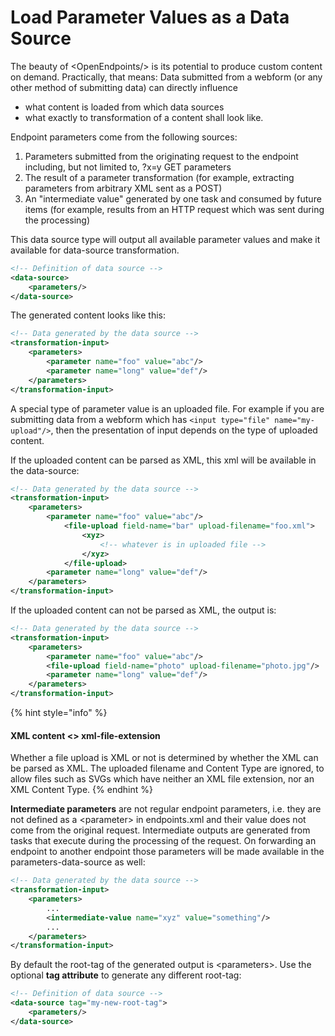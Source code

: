 # Load Parameter Values as a Data Source

The beauty of \<OpenEndpoints/> is its potential to produce custom content on demand. Practically, that means: Data submitted from a webform (or any other method of submitting data) can directly influence

* what content is loaded from which data sources
* what exactly to transformation of a content shall look like.

Endpoint parameters come from the following sources:

1. Parameters submitted from the originating request to the endpoint including, but not limited to, ?x=y GET parameters
2. The result of a parameter transformation (for example, extracting parameters from arbitrary XML sent as a POST)
3. An "intermediate value" generated by one task and consumed by future items (for example, results from an HTTP request which was sent during the processing)

This data source type will output all available parameter values and make it available for data-source transformation.

```xml
<!-- Definition of data source -->
<data-source>
    <parameters/>
</data-source>
```

The generated content looks like this:

```xml
<!-- Data generated by the data source -->
<transformation-input>
    <parameters>
        <parameter name="foo" value="abc"/>
        <parameter name="long" value="def"/>
    </parameters>
</transformation-input>
```

A special type of parameter value is an uploaded file. For example if you are submitting data from a webform which has `<input type="file" name="my-upload"/>`, then the presentation of input depends on the type of uploaded content.

If the uploaded content can be parsed as XML, this xml will be available in the data-source:

```xml
<!-- Data generated by the data source -->
<transformation-input>
    <parameters>
        <parameter name="foo" value="abc"/>
            <file-upload field-name="bar" upload-filename="foo.xml">
                <xyz>
                    <!-- whatever is in uploaded file -->
                </xyz>
            </file-upload>
        <parameter name="long" value="def"/>
    </parameters>
</transformation-input>
```

If the uploaded content can not be parsed as XML, the output is:

```xml
<!-- Data generated by the data source -->
<transformation-input>
    <parameters>
        <parameter name="foo" value="abc"/>
        <file-upload field-name="photo" upload-filename="photo.jpg"/>
        <parameter name="long" value="def"/>
    </parameters>
</transformation-input>
```

{% hint style="info" %}
#### XML content <> xml-file-extension

Whether a file upload is XML or not is determined by whether the XML can be parsed as XML. The uploaded filename and Content Type are ignored, to allow files such as SVGs which have neither an XML file extension, nor an XML Content Type.
{% endhint %}

**Intermediate parameters** are not regular endpoint parameters, i.e. they are not defined as a \<parameter> in endpoints.xml and their value does not come from the original request. Intermediate outputs are generated from tasks that execute during the processing of the request. On forwarding an endpoint to another endpoint those parameters will be made available in the parameters-data-source as well:

```xml
<!-- Data generated by the data source -->
<transformation-input>
    <parameters>
        ...
        <intermediate-value name="xyz" value="something"/>
        ...
    </parameters>
</transformation-input>
```

By default the root-tag of the generated output is \<parameters>. Use the optional **tag attribute** to generate any different root-tag:

```xml
<!-- Definition of data source -->
<data-source tag="my-new-root-tag">
    <parameters/>
</data-source>
```
